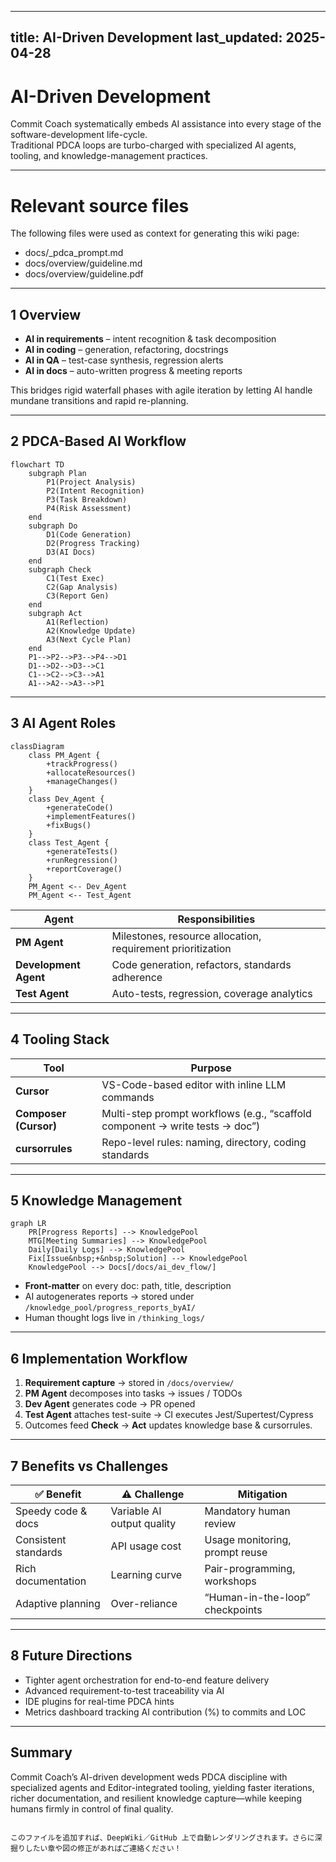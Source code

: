 
---
title: AI-Driven Development
last_updated: 2025-04-28
---

# AI-Driven Development

Commit Coach systematically embeds AI assistance into every stage of the software-development life-cycle.  
Traditional PDCA loops are turbo-charged with specialized AI agents, tooling, and knowledge-management practices.

---

# Relevant source files
The following files were used as context for generating this wiki page:

- docs/_pdca_prompt.md
- docs/overview/guideline.md
- docs/overview/guideline.pdf

---

## 1  Overview

* **AI in requirements** – intent recognition & task decomposition  
* **AI in coding** – generation, refactoring, docstrings  
* **AI in QA** – test-case synthesis, regression alerts  
* **AI in docs** – auto-written progress & meeting reports  

This bridges rigid waterfall phases with agile iteration by letting AI handle mundane transitions and rapid re-planning.

---

## 2  PDCA-Based AI Workflow

```mermaid
flowchart TD
    subgraph Plan
        P1(Project Analysis)
        P2(Intent Recognition)
        P3(Task Breakdown)
        P4(Risk Assessment)
    end
    subgraph Do
        D1(Code Generation)
        D2(Progress Tracking)
        D3(AI Docs)
    end
    subgraph Check
        C1(Test Exec)
        C2(Gap Analysis)
        C3(Report Gen)
    end
    subgraph Act
        A1(Reflection)
        A2(Knowledge Update)
        A3(Next Cycle Plan)
    end
    P1-->P2-->P3-->P4-->D1
    D1-->D2-->D3-->C1
    C1-->C2-->C3-->A1
    A1-->A2-->A3-->P1
```

---

## 3  AI Agent Roles

```mermaid
classDiagram
    class PM_Agent {
        +trackProgress()
        +allocateResources()
        +manageChanges()
    }
    class Dev_Agent {
        +generateCode()
        +implementFeatures()
        +fixBugs()
    }
    class Test_Agent {
        +generateTests()
        +runRegression()
        +reportCoverage()
    }
    PM_Agent <-- Dev_Agent
    PM_Agent <-- Test_Agent
```

| Agent | Responsibilities |
|-------|------------------|
| **PM Agent** | Milestones, resource allocation, requirement prioritization |
| **Development Agent** | Code generation, refactors, standards adherence |
| **Test Agent** | Auto-tests, regression, coverage analytics |

---

## 4  Tooling Stack

| Tool | Purpose |
|------|---------|
| **Cursor** | VS-Code-based editor with inline LLM commands |
| **Composer (Cursor)** | Multi-step prompt workflows (e.g., “scaffold component → write tests → doc”) |
| **cursorrules** | Repo-level rules: naming, directory, coding standards |

---

## 5  Knowledge Management

```mermaid
graph LR
    PR[Progress Reports] --> KnowledgePool
    MTG[Meeting Summaries] --> KnowledgePool
    Daily[Daily Logs] --> KnowledgePool
    Fix[Issue&nbsp;+&nbsp;Solution] --> KnowledgePool
    KnowledgePool --> Docs[/docs/ai_dev_flow/]
```

* **Front-matter** on every doc: path, title, description  
* AI autogenerates reports → stored under `/knowledge_pool/progress_reports_byAI/`  
* Human thought logs live in `/thinking_logs/`

---

## 6  Implementation Workflow

1. **Requirement capture** → stored in `/docs/overview/`  
2. **PM Agent** decomposes into tasks → issues / TODOs  
3. **Dev Agent** generates code → PR opened  
4. **Test Agent** attaches test-suite → CI executes Jest/Supertest/Cypress  
5. Outcomes feed **Check** → **Act** updates knowledge base & cursorrules.

---

## 7  Benefits vs Challenges

| ✅ Benefit | ⚠️ Challenge | Mitigation |
|-----------|--------------|------------|
| Speedy code & docs | Variable AI output quality | Mandatory human review |
| Consistent standards | API usage cost | Usage monitoring, prompt reuse |
| Rich documentation | Learning curve | Pair-programming, workshops |
| Adaptive planning | Over-reliance | “Human-in-the-loop” checkpoints |

---

## 8  Future Directions

* Tighter agent orchestration for end-to-end feature delivery  
* Advanced requirement-to-test traceability via AI  
* IDE plugins for real-time PDCA hints  
* Metrics dashboard tracking AI contribution (%) to commits and LOC  

---

## Summary

Commit Coach’s AI-driven development weds PDCA discipline with specialized agents and Editor-integrated tooling, yielding faster iterations, richer documentation, and resilient knowledge capture—while keeping humans firmly in control of final quality.
```

このファイルを追加すれば、DeepWiki／GitHub 上で自動レンダリングされます。さらに深掘りしたい章や図の修正があればご連絡ください！